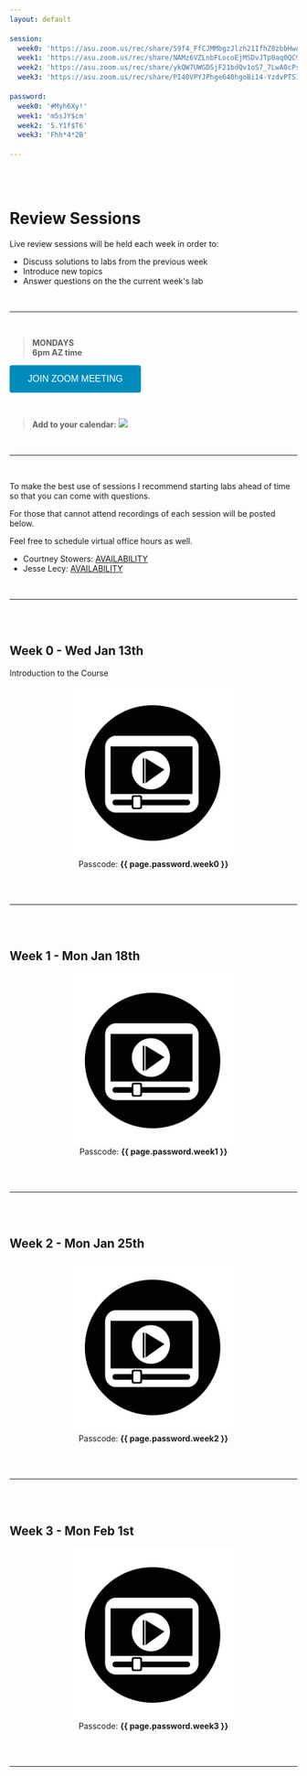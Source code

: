 ```yaml
---
layout: default

session:
  week0: 'https://asu.zoom.us/rec/share/S9f4_FfCJMMbgzJlzh21IfhZ8zbbHwAwmSzXnAiLpue9k22h8M9HIceNQd7Hkh4.-DB46bIIRmW71PYY'
  week1: 'https://asu.zoom.us/rec/share/NAMz6VZLnbFLocoEjMSDvJTp0aq0QC9KqtRgcdd74qBH5N8g8uMXJoYHLsCIj2yw.K41RJVgwFdlsVLLR'
  week2: 'https://asu.zoom.us/rec/share/ykQW7UWGDSjF21bdQv1oS7_7LwA0cPsVp5CqZ128o6U5JjkAHw8VwIc8N2WX7qXm.aoX8wGkjjqRNT_DO'
  week3: 'https://asu.zoom.us/rec/share/PI40VPYJPhge640hgoBi14-YzdvPTS15Z6Mk1M90cb8V-bUpGM0wZbk-auZ85UYP.UbRzx62wATNCCTIY'

password: 
  week0: '#Myh6Xy!'
  week1: 'm5sJY$cm'
  week2: '5.Y1f$T6'
  week3: 'Fhh*4*2B'

---
```


<div class = "uk-container uk-container-small">
  
<br><br>

# Review Sessions 

Live review sessions will be held each week in order to: 

* Discuss solutions to labs from the previous week 
* Introduce new topics 
* Answer questions on the the current week's lab 


<br> 
<hr>
<br>


> **MONDAYS**    
> **6pm AZ time** 

<a href='https://asu.zoom.us/j/84210278039' target=""> <button class="zoom">JOIN ZOOM MEETING</button></a>

<br>

> **Add to your calendar:** <a target="_blank" href="https://calendar.google.com/event?action=TEMPLATE&amp;tmeid=NG9qa3FpZmxhZmo0MGFqYzJkNmhsdWNodTRfMjAyMTAxMTlUMDEwMDAwWiBqZGxlY3lAbQ&amp;tmsrc=jdlecy%40gmail.com&amp;scp=ALL"><img border="0" src="https://www.google.com/calendar/images/ext/gc_button1_en.gif"></a>

<br> 
<hr>
<br>


To make the best use of sessions I recommend starting labs ahead of time so that you can come with questions. 

For those that cannot attend recordings of each session will be posted below. 

Feel free to schedule virtual office hours as well.   

* Courtney Stowers: [AVAILABILITY](https://calendly.com/courtney-stowers)
* Jesse Lecy: [AVAILABILITY](https://calendly.com/lecy/30min)


<br> 
<hr>
<br>
<br>



## Week 0 - Wed Jan 13th

Introduction to the Course 

<p align="center">
  <a href="{{ page.session.week0 }}">
  <img width="300" src="https://raw.githubusercontent.com/DS4PS/cpp-527-spr-2021/master/assets/img/play-video-icon2.png">
  <a>
  <br> Passcode: <b>{{ page.password.week0 }}</b>


</p>

<br>
<br>
<hr>
<br>
<br>


## Week 1 - Mon Jan 18th
  
<p align="center">
  <a href="{{ page.session.week1 }}">
  <img width="300" src="https://raw.githubusercontent.com/DS4PS/cpp-527-spr-2021/master/assets/img/play-video-icon2.png">
  <a>
  <br> Passcode: <b> {{ page.password.week1 }} </b>
    
  <br>

</p>


<br>
<br>
<hr>
<br>
<br>

## Week 2 - Mon Jan 25th
  
<p align="center">
  <a href="{{ page.session.week2 }}">
  <img width="300" src="https://raw.githubusercontent.com/DS4PS/cpp-527-spr-2021/master/assets/img/play-video-icon2.png">
  <a>
  <br> Passcode: <b> {{ page.password.week2 }} </b>
    
  <br>

</p>


<br>
<br>
<hr>
<br>
<br>

## Week 3 - Mon Feb 1st
  
<p align="center">
  <a href="{{ page.session.week3 }}">
  <img width="300" src="https://raw.githubusercontent.com/DS4PS/cpp-527-spr-2021/master/assets/img/play-video-icon2.png">
  <a>
  <br> Passcode: <b> {{ page.password.week3 }} </b>
    
  <br>

</p>


<br>
<br>
<hr>
<br>
<br>


</div>

<br> 
<br> 




<style>
.zoom {
  background-color: #008CBA; 
  border: none;
  color: white;
  padding: 15px 32px;
  text-align: center;
  text-decoration: none;
  display: inline-block;
  font-size: 16px;
  border-radius: 4px;
}
</style>



